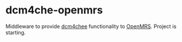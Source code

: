 dcm4che-openmrs
===

Middleware to provide [dcm4chee][1] functionality to [OpenMRS][2]. Project is starting.


  [1]: http://www.dcm4che.org/
  [2]: http://openmrs.org/
